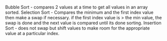 Bubble Sort - compares 2 values at a time to get all values in an array sorted. 
Selection Sort - Compares the minimum and the first index value then make a swap if necessary. if the first index value is > the min value, the swap is done and the next value is compared until its done sorting. 
Insertion Sort - does not swap but shift values to make room for the appropriate value at a particular index.
